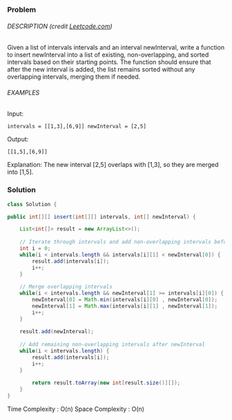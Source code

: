 
### Problem

###### DESCRIPTION (credit [Leetcode.com](https://leetcode.com/problems/insert-interval))

Given a list of intervals intervals and an interval newInterval, write a function to insert newInterval into a list of existing, non-overlapping, and sorted intervals based on their starting points. The function should ensure that after the new interval is added, the list remains sorted without any overlapping intervals, merging them if needed.

###### EXAMPLES

Input:

`intervals = [[1,3],[6,9]] newInterval = [2,5]`

Output:

`[[1,5],[6,9]]`

Explanation: The new interval [2,5] overlaps with [1,3], so they are merged into [1,5].


### Solution

```java
class Solution {

public int[][] insert(int[][] intervals, int[] newInterval) {

	List<int[]> result = new ArrayList<>();
	
	// Iterate through intervals and add non-overlapping intervals before newInterval
	int i = 0;
	while(i < intervals.length && intervals[i][1] < newInterval[0]) {
		result.add(intervals[i]);
		i++;
	}
	
	// Merge overlapping intervals
	while(i < intervals.length && newInterval[1] >= intervals[i][0]) {
		newInterval[0] = Math.min(intervals[i][0] , newInterval[0]);
		newInterval[1] = Math.max(intervals[i][1] , newInterval[1]);
		i++;
	}
	
	result.add(newInterval);
	
	// Add remaining non-overlapping intervals after newInterval
	while(i < intervals.length) {
		result.add(intervals[i]);
		i++;
	}
	
		return result.toArray(new int[result.size()][]);
	}
}
```

Time Complexity : O(n)
Space Complexity : O(n)